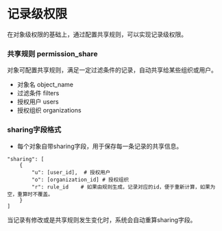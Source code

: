 记录级权限
===

在对象级权限的基础上，通过配置共享规则，可以实现记录级权限。

### 共享规则 permission_share
对象可配置共享规则，满足一定过滤条件的记录，自动共享给某些组织或用户。
- 对象名 object_name
- 过滤条件 filters
- 授权用户 users
- 授权组织 organizations

### sharing字段格式
- 每个对象自带sharing字段，用于保存每一条记录的共享信息。
```
"sharing": [
	{
		"u": [user_id],  # 授权用户
		"o": [organization_id] # 授权组织
		"r": rule_id    # 如果由规则生成，记录对应的id，便于重新计算，如果为空，重算时不覆盖。
	}
]
```
当记录有修改或是共享规则发生变化时，系统会自动重算sharing字段。

